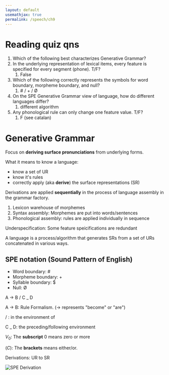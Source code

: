 ```yaml
---
layout: default
usemathjax: true
permalink: /speech/ch9
---
```


# Reading quiz qns

1. Which of the following best characterizes Generative Grammar?
2. In the underlying representation of lexical items, every feature is specified for every segment (phone). T/F?
   1. False
3. Which of the following correctly represents the symbols for word boundary, morpheme boundary, and null?
   1. \# / + / Ø
4. On the SPE Generative Grammar view of language, how do different languages differ?
   1. different algorithm
5. Any phonological rule can only change one feature value. T/F?
   1. F (see catalan)


# Generative Grammar

Focus on **deriving surface pronunciations** from underlying forms.

What it means to know a language:
- know a set of UR
- know it's rules
- correctly apply (aka **derive**) the surface representations (SR)

Derivations are applied **sequentially** in the process of language assembly in the grammar factory.

1. Lexicon warehouse of morphemes
2. Syntax assembly: Morphemes are put into words/sentences
3. Phonological assembly: rules are applied individually in sequence

Underspecification: Some feature speicifications are redundant

A language is a process/algorithm that generates SRs from a set of URs concatenated in various ways.

## SPE notation (Sound Pattern of English)

- Word boundary: \#
- Morpheme boundary: +
- Syllable boundary: $
- Null: Ø

A -> B / C _ D

A -> B: Rule Formalism. (-> represents "become" or "are")

/ : in the environment of

C _ D: the preceding/following environment

$V_0$: The **subscript** $0$ means zero or  more

$(C)$: The **brackets** means either/or.

Derivations: UR to SR

![SPE Derivation](/notes-blog/assets/img/speech/spe-derive.png)